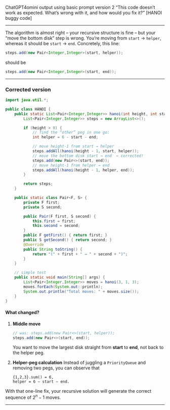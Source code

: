 ChatGPT4omini output using basic prompt version 2
“This code doesn’t work as expected. What’s wrong with it, and how would you fix it?”
[HANOI buggy code]

 --------------------------------------------------------------------------------------------------------------------------
The algorithm is almost right – your recursive structure is fine – but your “move the bottom disk” step is wrong. You’re moving from `start` → `helper`, whereas it should be `start` → `end`. Concretely, this line:

```java
steps.add(new Pair<Integer,Integer>(start, helper));
```

should be

```java
steps.add(new Pair<Integer,Integer>(start, end));
```

---

### Corrected version

```java
import java.util.*;

public class HANOI {
    public static List<Pair<Integer,Integer>> hanoi(int height, int start, int end) {
        List<Pair<Integer,Integer>> steps = new ArrayList<>();

        if (height > 0) {
            // find the “other” peg in one go:
            int helper = 6 - start - end;

            // move height-1 from start → helper
            steps.addAll(hanoi(height - 1, start, helper));
            // move the bottom disk start → end  ← corrected!
            steps.add(new Pair<>(start, end));
            // move height-1 from helper → end
            steps.addAll(hanoi(height - 1, helper, end));
        }

        return steps;
    }

    public static class Pair<F, S> {
        private F first;
        private S second;

        public Pair(F first, S second) {
            this.first = first;
            this.second = second;
        }
        public F getFirst() { return first; }
        public S getSecond() { return second; }
        @Override
        public String toString() {
            return "(" + first + " → " + second + ")";
        }
    }

    // simple test
    public static void main(String[] args) {
        List<Pair<Integer,Integer>> moves = hanoi(3, 1, 3);
        moves.forEach(System.out::println);
        System.out.println("Total moves: " + moves.size());
    }
}
```

#### What changed?

1. **Middle move**

   ```java
   // was: steps.add(new Pair<>(start, helper));
   steps.add(new Pair<>(start, end));
   ```

   You want to move the largest disk straight from **start** to **end**, not back to the helper peg.

2. **Helper-peg calculation**
   Instead of juggling a `PriorityQueue` and removing two pegs, you can observe that

   ```
   {1,2,3}.sum() = 6,
   helper = 6 − start − end.
   ```

With that one-line fix, your recursive solution will generate the correct sequence of $2^n - 1$ moves.

------------------------------------------------------------------------------------------